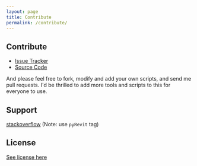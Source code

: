 ```yaml
---
layout: page
title: Contribute
permalink: /contribute/
---
```


## Contribute

- [Issue Tracker](https://github.com/eirannejad/pyRevit/issues)
- [Source Code](https://github.com/eirannejad/pyRevit)

And please feel free to fork, modify and add your own scripts, and send me pull requests. I'd be thrilled to add more tools and scripts to this for everyone to use.

## Support

[stackoverflow](http://stackoverflow.com/questions/tagged/pyrevit) (Note: use `pyRevit` tag)

## License

[See license here](https://github.com/eirannejad/pyRevit/blob/master/LICENSE.txt)